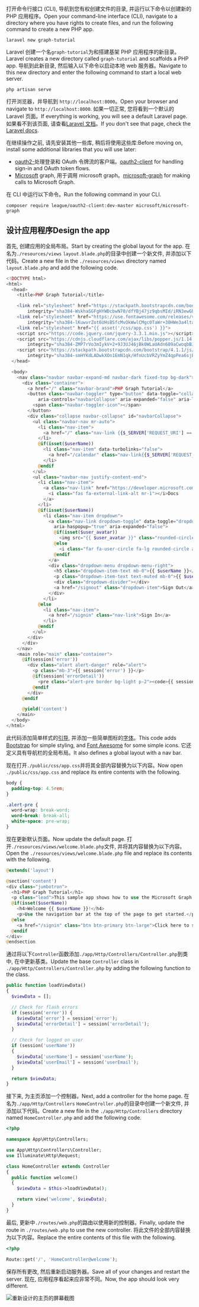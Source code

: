 <!-- markdownlint-disable MD002 MD041 -->

<span data-ttu-id="c98fb-101">打开命令行接口 (CLI), 导航到您有权创建文件的目录, 并运行以下命令以创建新的 PHP 应用程序。</span><span class="sxs-lookup"><span data-stu-id="c98fb-101">Open your command-line interface (CLI), navigate to a directory where you have rights to create files, and run the following command to create a new PHP app.</span></span>

```Shell
laravel new graph-tutorial
```

<span data-ttu-id="c98fb-102">Laravel 创建一个名`graph-tutorial`为和搭建基架 PHP 应用程序的新目录。</span><span class="sxs-lookup"><span data-stu-id="c98fb-102">Laravel creates a new directory called `graph-tutorial` and scaffolds a PHP app.</span></span> <span data-ttu-id="c98fb-103">导航到此新目录, 然后输入以下命令以启动本地 web 服务器。</span><span class="sxs-lookup"><span data-stu-id="c98fb-103">Navigate to this new directory and enter the following command to start a local web server.</span></span>

```Shell
php artisan serve
```

<span data-ttu-id="c98fb-104">打开浏览器，并导航到 `http://localhost:8000`。</span><span class="sxs-lookup"><span data-stu-id="c98fb-104">Open your browser and navigate to `http://localhost:8000`.</span></span> <span data-ttu-id="c98fb-105">如果一切正常, 您将看到一个默认的 Laravel 页面。</span><span class="sxs-lookup"><span data-stu-id="c98fb-105">If everything is working, you will see a default Laravel page.</span></span> <span data-ttu-id="c98fb-106">如果看不到该页面, 请查看[Laravel 文档](https://laravel.com/docs/5.6)。</span><span class="sxs-lookup"><span data-stu-id="c98fb-106">If you don't see that page, check the [Laravel docs](https://laravel.com/docs/5.6).</span></span>

<span data-ttu-id="c98fb-107">在继续操作之前, 请先安装其他一些库, 稍后将使用这些库:</span><span class="sxs-lookup"><span data-stu-id="c98fb-107">Before moving on, install some additional libraries that you will use later:</span></span>

- <span data-ttu-id="c98fb-108">[oauth2-](https://github.com/thephpleague/oauth2-client)处理登录和 OAuth 令牌流的客户端。</span><span class="sxs-lookup"><span data-stu-id="c98fb-108">[oauth2-client](https://github.com/thephpleague/oauth2-client) for handling sign-in and OAuth token flows.</span></span>
- <span data-ttu-id="c98fb-109">[Microsoft](https://github.com/microsoftgraph/msgraph-sdk-php) graph, 用于调用 microsoft graph。</span><span class="sxs-lookup"><span data-stu-id="c98fb-109">[microsoft-graph](https://github.com/microsoftgraph/msgraph-sdk-php) for making calls to Microsoft Graph.</span></span>

<span data-ttu-id="c98fb-110">在 CLI 中运行以下命令。</span><span class="sxs-lookup"><span data-stu-id="c98fb-110">Run the following command in your CLI.</span></span>

```Shell
composer require league/oauth2-client:dev-master microsoft/microsoft-graph
```

## <a name="design-the-app"></a><span data-ttu-id="c98fb-111">设计应用程序</span><span class="sxs-lookup"><span data-stu-id="c98fb-111">Design the app</span></span>

<span data-ttu-id="c98fb-112">首先, 创建应用的全局布局。</span><span class="sxs-lookup"><span data-stu-id="c98fb-112">Start by creating the global layout for the app.</span></span> <span data-ttu-id="c98fb-113">在名为`./resources/views` `layout.blade.php`的目录中创建一个新文件, 并添加以下代码。</span><span class="sxs-lookup"><span data-stu-id="c98fb-113">Create a new file in the  `./resources/views` directory named `layout.blade.php` and add the following code.</span></span>

```php
<!DOCTYPE html>
<html>
  <head>
    <title>PHP Graph Tutorial</title>

    <link rel="stylesheet" href="https://stackpath.bootstrapcdn.com/bootstrap/4.1.1/css/bootstrap.min.css"
        integrity="sha384-WskhaSGFgHYWDcbwN70/dfYBj47jz9qbsMId/iRN3ewGhXQFZCSftd1LZCfmhktB" crossorigin="anonymous">
    <link rel="stylesheet" href="https://use.fontawesome.com/releases/v5.1.0/css/all.css"
        integrity="sha384-lKuwvrZot6UHsBSfcMvOkWwlCMgc0TaWr+30HWe3a4ltaBwTZhyTEggF5tJv8tbt" crossorigin="anonymous">
    <link rel="stylesheet" href="{{ asset('/css/app.css') }}">
    <script src="https://code.jquery.com/jquery-3.3.1.min.js"></script>
    <script src="https://cdnjs.cloudflare.com/ajax/libs/popper.js/1.14.3/umd/popper.min.js"
        integrity="sha384-ZMP7rVo3mIykV+2+9J3UJ46jBk0WLaUAdn689aCwoqbBJiSnjAK/l8WvCWPIPm49" crossorigin="anonymous"></script>
    <script src="https://stackpath.bootstrapcdn.com/bootstrap/4.1.1/js/bootstrap.min.js"
        integrity="sha384-smHYKdLADwkXOn1EmN1qk/HfnUcbVRZyYmZ4qpPea6sjB/pTJ0euyQp0Mk8ck+5T" crossorigin="anonymous"></script>
  </head>

  <body>
    <nav class="navbar navbar-expand-md navbar-dark fixed-top bg-dark">
      <div class="container">
        <a href="/" class="navbar-brand">PHP Graph Tutorial</a>
        <button class="navbar-toggler" type="button" data-toggle="collapse" data-target="#navbarCollapse"
            aria-controls="navbarCollapse" aria-expanded="false" aria-label="Toggle navigation">
          <span class="navbar-toggler-icon"></span>
        </button>
        <div class="collapse navbar-collapse" id="navbarCollapse">
          <ul class="navbar-nav mr-auto">
            <li class="nav-item">
              <a href="/" class="nav-link {{$_SERVER['REQUEST_URI'] == '/' ? ' active' : ''}}">Home</a>
            </li>
            @if(isset($userName))
              <li class="nav-item" data-turbolinks="false">
                <a href="/calendar" class="nav-link{{$_SERVER['REQUEST_URI'] == '/calendar' ? ' active' : ''}}">Calendar</a>
              </li>
            @endif
          </ul>
          <ul class="navbar-nav justify-content-end">
            <li class="nav-item">
              <a class="nav-link" href="https://developer.microsoft.com/graph/docs/concepts/overview" target="_blank">
                <i class="fas fa-external-link-alt mr-1"></i>Docs
              </a>
            </li>
            @if(isset($userName))
              <li class="nav-item dropdown">
                <a class="nav-link dropdown-toggle" data-toggle="dropdown" href="#" role="button"
                  aria-haspopup="true" aria-expanded="false">
                  @if(isset($user_avatar))
                    <img src="{{ $user_avatar }}" class="rounded-circle align-self-center mr-2" style="width: 32px;">
                  @else
                    <i class="far fa-user-circle fa-lg rounded-circle align-self-center mr-2" style="width: 32px;"></i>
                  @endif
                </a>
                <div class="dropdown-menu dropdown-menu-right">
                  <h5 class="dropdown-item-text mb-0">{{ $userName }}</h5>
                  <p class="dropdown-item-text text-muted mb-0">{{ $userEmail }}</p>
                  <div class="dropdown-divider"></div>
                  <a href="/signout" class="dropdown-item">Sign Out</a>
                </div>
              </li>
            @else
              <li class="nav-item">
                <a href="/signin" class="nav-link">Sign In</a>
              </li>
            @endif
          </ul>
        </div>
      </div>
    </nav>
    <main role="main" class="container">
      @if(session('error'))
        <div class="alert alert-danger" role="alert">
          <p class="mb-3">{{ session('error') }}</p>
          @if(session('errorDetail'))
            <pre class="alert-pre border bg-light p-2"><code>{{ session('errorDetail') }}</code></pre>
          @endif
        </div>
      @endif

      @yield('content')
    </main>
  </body>
</html>
```

<span data-ttu-id="c98fb-114">此代码添加简单样式的[引导](http://getbootstrap.com/), 并添加一些简单图标的[字体](https://fontawesome.com/)。</span><span class="sxs-lookup"><span data-stu-id="c98fb-114">This code adds [Bootstrap](http://getbootstrap.com/) for simple styling, and [Font Awesome](https://fontawesome.com/) for some simple icons.</span></span> <span data-ttu-id="c98fb-115">它还定义具有导航栏的全局布局。</span><span class="sxs-lookup"><span data-stu-id="c98fb-115">It also defines a global layout with a nav bar.</span></span>

<span data-ttu-id="c98fb-116">现在打开`./public/css/app.css`并将其全部内容替换为以下内容。</span><span class="sxs-lookup"><span data-stu-id="c98fb-116">Now open `./public/css/app.css` and replace its entire contents with the following.</span></span>

```css
body {
  padding-top: 4.5rem;
}

.alert-pre {
  word-wrap: break-word;
  word-break: break-all;
  white-space: pre-wrap;
}
```

<span data-ttu-id="c98fb-117">现在更新默认页面。</span><span class="sxs-lookup"><span data-stu-id="c98fb-117">Now update the default page.</span></span> <span data-ttu-id="c98fb-118">打开`./resources/views/welcome.blade.php`文件, 并将其内容替换为以下内容。</span><span class="sxs-lookup"><span data-stu-id="c98fb-118">Open the `./resources/views/welcome.blade.php` file and replace its contents with the following.</span></span>

```php
@extends('layout')

@section('content')
<div class="jumbotron">
  <h1>PHP Graph Tutorial</h1>
  <p class="lead">This sample app shows how to use the Microsoft Graph API to access Outlook and OneDrive data from PHP</p>
  @if(isset($userName))
    <h4>Welcome {{ $userName }}!</h4>
    <p>Use the navigation bar at the top of the page to get started.</p>
  @else
    <a href="/signin" class="btn btn-primary btn-large">Click here to sign in</a>
  @endif
</div>
@endsection
```

<span data-ttu-id="c98fb-119">通过将以下`Controller`函数添加`./app/Http/Controllers/Controller.php`到类中, 在中更新基类。</span><span class="sxs-lookup"><span data-stu-id="c98fb-119">Update the base `Controller` class in `./app/Http/Controllers/Controller.php` by adding the following function to the class.</span></span>

```php
public function loadViewData()
{
  $viewData = [];

  // Check for flash errors
  if (session('error')) {
    $viewData['error'] = session('error');
    $viewData['errorDetail'] = session('errorDetail');
  }

  // Check for logged on user
  if (session('userName'))
  {
    $viewData['userName'] = session('userName');
    $viewData['userEmail'] = session('userEmail');
  }

  return $viewData;
}
```

<span data-ttu-id="c98fb-120">接下来, 为主页添加一个控制器。</span><span class="sxs-lookup"><span data-stu-id="c98fb-120">Next, add a controller for the home page.</span></span> <span data-ttu-id="c98fb-121">在名为`./app/Http/Controllers` `HomeController.php`的目录中创建一个新文件, 并添加以下代码。</span><span class="sxs-lookup"><span data-stu-id="c98fb-121">Create a new file in the `./app/Http/Controllers` directory named `HomeController.php` and add the following code.</span></span>

```php
<?php

namespace App\Http\Controllers;

use App\Http\Controllers\Controller;
use Illuminate\Http\Request;

class HomeController extends Controller
{
  public function welcome()
  {
    $viewData = $this->loadViewData();

    return view('welcome', $viewData);
  }
}
```

<span data-ttu-id="c98fb-122">最后, 更新中`./routes/web.php`的路由以使用新的控制器。</span><span class="sxs-lookup"><span data-stu-id="c98fb-122">Finally, update the route in `./routes/web.php` to use the new controller.</span></span> <span data-ttu-id="c98fb-123">将此文件的全部内容替换为以下内容。</span><span class="sxs-lookup"><span data-stu-id="c98fb-123">Replace the entire contents of this file with the following.</span></span>

```php
<?php

Route::get('/', 'HomeController@welcome');
```

<span data-ttu-id="c98fb-124">保存所有更改, 然后重新启动服务器。</span><span class="sxs-lookup"><span data-stu-id="c98fb-124">Save all of your changes and restart the server.</span></span> <span data-ttu-id="c98fb-125">现在, 应用程序看起来应非常不同。</span><span class="sxs-lookup"><span data-stu-id="c98fb-125">Now, the app should look very different.</span></span>

![重新设计的主页的屏幕截图](./images/create-app-01.png)